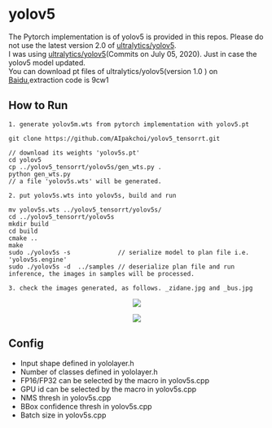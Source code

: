 # yolov5

The Pytorch implementation is of yolov5 is provided in this repos. Please do not use the latest version 2.0 of [ultralytics/yolov5](https://github.com/ultralytics/yolov5).\
I was using [ultralytics/yolov5](https://github.com/ultralytics/yolov5)(Commits on July 05, 2020). Just in case the yolov5 model updated.\
You can download pt files of ultralytics/yolov5(version 1.0 ) on [Baidu](https://pan.baidu.com/s/1uFc8CNCINV1F4ta-PlcAGw),extraction code is 9cw1

## How to Run

```
1. generate yolov5m.wts from pytorch implementation with yolov5.pt

git clone https://github.com/AIpakchoi/yolov5_tensorrt.git

// download its weights 'yolov5s.pt'
cd yolov5
cp ../yolov5_tensorrt/yolov5s/gen_wts.py .
python gen_wts.py
// a file 'yolov5s.wts' will be generated.

2. put yolov5s.wts into yolov5s, build and run

mv yolov5s.wts ../yolov5_tensorrt/yolov5s/
cd ../yolov5_tensorrt/yolov5s
mkdir build
cd build
cmake ..
make
sudo ./yolov5s -s             // serialize model to plan file i.e. 'yolov5s.engine'
sudo ./yolov5s -d  ../samples // deserialize plan file and run inference, the images in samples will be processed.

3. check the images generated, as follows. _zidane.jpg and _bus.jpg
```

<p align="center">
<img src="https://user-images.githubusercontent.com/15235574/78247927-4d9fac00-751e-11ea-8b1b-704a0aeb3fcf.jpg">
</p>

<p align="center">
<img src="https://user-images.githubusercontent.com/15235574/78247970-60b27c00-751e-11ea-88df-41473fed4823.jpg">
</p>

## Config

- Input shape defined in yololayer.h
- Number of classes defined in yololayer.h
- FP16/FP32 can be selected by the macro in yolov5s.cpp
- GPU id can be selected by the macro in yolov5s.cpp
- NMS thresh in yolov5s.cpp
- BBox confidence thresh in yolov5s.cpp
- Batch size in yolov5s.cpp

